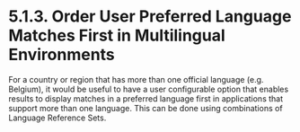 # 5.1.3. Order User Preferred Language Matches First in Multilingual Environments

For a country or region that has more than one official language (e.g. Belgium), it would be useful to have a user configurable option that enables results to display matches in a preferred language first in applications that support more than one language. This can be done using combinations of Language Reference Sets. 
